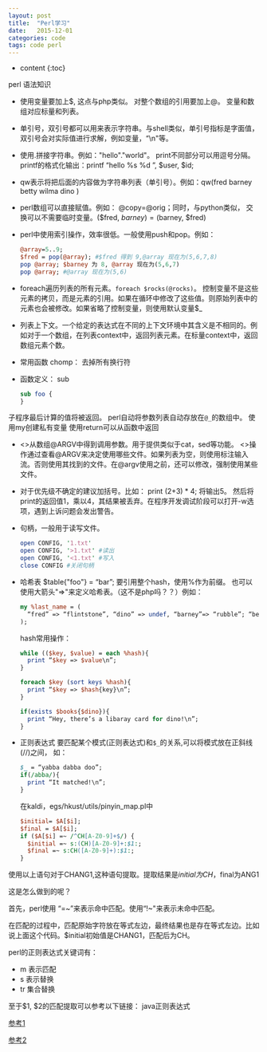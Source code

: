 ```yaml
---
layout: post
title:  "Perl学习"
date:   2015-12-01
categories: code
tags: code perl
---
```

* content
{:toc}

perl 语法知识




- 使用变量要加上$, 这点与php类似。 对整个数组的引用要加上@。 变量和数组对应标量和列表。
- 单引号，双引号都可以用来表示字符串。与shell类似，单引号指标是字面值，双引号会对实际值进行求解，例如变量，“\n"等。
- 使用.拼接字符串。例如："hello"."world"。 print不同部分可以用逗号分隔。printf的格式化输出：printf “hello %s %d ”, $user, $id;
- qw表示将把后面的内容做为字符串列表（单引号）。例如：qw(fred barney betty wilma dino )
- perl数组可以直接赋值。例如： @copy=@orig；同时，与python类似， 交换可以不需要临时变量。($fred, $barney) = ($barney, $fred)
- perl中使用索引操作，效率很低。一般使用push和pop。例如：


  ```perl
  @array=5..9;
  $fred = pop(@array); #$fred 得到 9,@array 现在为(5,6,7,8)
  pop @array; $barney 为 8, @array 现在为(5,6,7)
  pop @array; #@array 现在为(5,6)  
  ```


- foreach遍历列表的所有元素。`foreach $rocks(@rocks)`。 控制变量不是这些元素的拷贝，而是元素的引用。如果在循环中修改了这些值。则原始列表中的元素也会被修改。如果省略了控制变量，则使用默认变量$_
- 列表上下文。一个给定的表达式在不同的上下文环境中其含义是不相同的。例如对于一个数组，在列表context中，返回列表元素。在标量context中，返回数组元素个数。
- 常用函数
chomp： 去掉所有换行符

- 函数定义： sub

  ```perl
  sub foo {
  }
  ```

子程序最后计算的值将被返回。
perl自动将参数列表自动存放在`@_`的数组中。
使用my创建私有变量
使用return可以从函数中返回

- <>从数组@ARGV中得到调用参数。用于提供类似于cat，sed等功能。 <>操作通过查看@ARGV来决定使用哪些文件。如果列表为空，则使用标注输入流。否则使用其找到的文件。在@argv使用之前，还可以修改，强制使用某些文件。

- 对于优先级不确定的建议加括号。比如： print (2+3) * 4; 将输出5。 然后将print的返回值1，乘以4，其结果被丢弃。在程序开发调试阶段可以打开-w选项，遇到上诉问题会发出警告。
- 句柄，一般用于读写文件。

  ```perl
  open CONFIG, '1.txt'
  open CONFIG, '>1.txt' #读出
  open CONFIG, '<1.txt' #写入
  close CONFIG #关闭句柄
  ```

- 哈希表
$table{"foo"} = “bar”;
要引用整个hash，使用%作为前缀。
也可以使用大箭头"=>"来定义哈希表。（这不是php吗？？）例如：

  ```perl
  my %last_name = (
  	“fred” => “flintstone”, “dino” => undef, “barney”=> “rubble”; “betty”=> “rubble”,
  );
  ```

  hash常用操作：

  ```perl
  while (($key, $value) = each %hash){
  	print “$key => $value\n”;
  }

  foreach $key (sort keys %hash){
  	print “$key => $hash{key}\n”;
  }

  if(exists $books{$dino}){
  	print “Hey, there’s a libaray card for dino!\n”;
  }
  ```

- 正则表达式
要匹配某个模式(正则表达式)和`$_`的关系,可以将模式放在正斜线(//)之间， 如：

  ```perl
  $_ = “yabba dabba doo”;
  if(/abba/){
  	print “It matched!\n”;
  }
  ```

  在kaldi，egs/hkust/utils/pinyin_map.pl中

  ```perl
  $initial= $A[$i];
  $final = $A[$i];
  if ($A[$i] =~ /^CH[A-Z0-9]+$/) {
    $initial =~ s:(CH)[A-Z0-9]+:$1:;
    $final =~ s:CH([A-Z0-9]+):$1:;
  }
  ```

使用以上语句对于CHANG1,这种语句提取。提取结果是$initial为CH，$final为ANG1

这是怎么做到的呢？

首先，perl使用 “=~”来表示命中匹配。使用“!~"来表示未命中匹配。

在匹配的过程中，匹配原始字符放在等式左边，最终结果也是存在等式左边。比如说上面这个代码。$initial初始值是CHANG1，匹配后为CH。

perl的正则表达式关键词有：

* m 表示匹配
* s 表示替换
* tr 集合替换

至于$1, $2的匹配提取可以参考以下链接：
java正则表达式

[参考1](http://blog.csdn.net/allwefantasy/article/details/3136570)

[参考2](http://www.runoob.com/java/java-regular-expressions.html)

